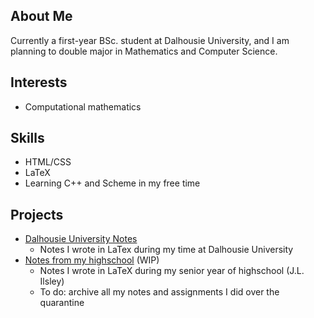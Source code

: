 ## About Me

Currently a first-year BSc. student at Dalhousie University, and I am planning to double major in Mathematics and Computer Science.

## Interests
- Computational mathematics 

## Skills
- HTML/CSS
- LaTeX
- Learning C++ and Scheme in my free time

## Projects
- [Dalhousie University Notes](https://github.com/salieri-22/DalhousieU_notes)
  - Notes I wrote in LaTex during my time at Dalhousie University
- [Notes from my highschool](https://github.com/salieri-22/JL_notes) (WIP)
  - Notes I wrote in LaTeX during my senior year of highschool (J.L. Ilsley)
  - To do: archive all my notes and assignments I did over the quarantine
